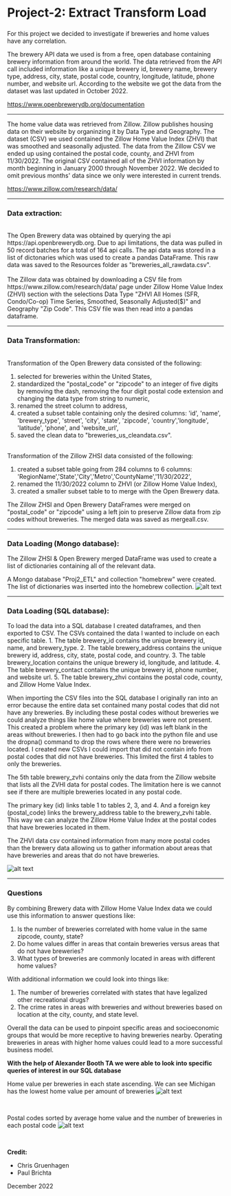 <h1> Project-2: Extract Transform Load </h1>
<h3>  </h3>

For this project we decided to investigate if breweries and home values have any correlation.

The brewery API data we used is from a free, open database containing brewery information from around the world. The data retrieved from the API call included information like a unique brewery id, brewery name, brewery type, address, city, state, postal code, country, longitude, latitude, phone number, and website url. According to the website we got the data from the dataset was last updated in October 2022.

https://www.openbrewerydb.org/documentation
<hr />

The home value data was retrieved from Zillow. Zillow publishes housing data on their website by organinzing it by Data Type and Geography. The dataset (CSV) we used contained the Zillow Home Value Index (ZHVI) that was smoothed and seasonally adjusted. The data from the Zillow CSV we ended up using contained the postal code, county, and ZHVI from 11/30/2022. The original CSV contained all of the ZHVI information by month beginning in January 2000 through November 2022. We decided to omit previous months' data since we only were interested in current trends. 

https://www.zillow.com/research/data/
<hr />

<h3>Data extraction:</h3>
<br>
The Open Brewery data was obtained by querying the api https://api.openbrewerydb.org.  Due to api limitations, the data was pulled in 50 record batches for a total of 164 api calls. The api data was stored in a list of dictonaries which was used to create a pandas DataFrame.
This raw data was saved to the Resources folder as "breweries_all_rawdata.csv".
<br></br>
The Zillow data was obtained by downloading a CSV file from https://www.zillow.com/research/data/ page under Zillow Home Value Index (ZHVI) section with the selections Data Type "ZHVI All Homes (SFR, Condo/Co-op) Time Series, Smoothed, Seasonally Adjusted($)" and Geography "Zip Code". This CSV file was then read into a pandas dataframe.
<hr />
<h3>Data Transformation:</h3>
<br>
Transformation of the Open Brewery data consisted of the following:
<ol>
  <li> selected for breweries within the United States,
  <li> standardized the "postal_code" or "zipcode" to an integer of five digits by removing the dash, removing the four digit postal code extension and changing the data type from string to numeric,
  <li> renamed the street column to address,
  <li> created a subset table containing only the desired columns:  'id', 'name', 'brewery_type', 'street', 'city', 'state', 'zipcode', 'country','longitude', 'latitude', 'phone', and 'website_url',
  <li> saved the clean data to "breweries_us_cleandata.csv".
</ol>
<br>
Transformation of the Zillow ZHSI data consisted of the following:
<ol>
  <li> created a subset table going from 284 columns to 6 columns: 'RegionName','State','City','Metro','CountyName','11/30/2022',
  <li> renamed the 11/30/2022 column to ZHVI (or Zillow Home Value Index),
  <li> created a smaller subset table to to merge with the Open Brewery data.
</ol>
The Zillow ZHSI and Open Brewery DataFrames were merged on "postal_code" or "zipcode" using a left join to preserve Zillow data from zip codes without breweries. The merged data was saved as mergeall.csv.
<hr />
<h3>Data Loading (Mongo database):</h3>

The Zillow ZHSI & Open Brewery merged DataFrame was used to create a list of dictionaries containing all of the relevant data.

A Mongo database "Proj2_ETL" and collection "homebrew" were created.  The list of dictionaries was inserted into the homebrew collection.
![alt text](Resources/Project2%20ETL%20Mongodb%20Screenshot%202022-12-20%20191856.png)
<hr />

<h3>Data Loading (SQL database):</h3>
To load the data into a SQL database I created dataframes, and then exported to CSV. The CSVs contained the data I wanted to include on each specific table.
1. The table brewery_id contains the unique brewery id, name, and brewery_type.
2. The table brewery_address contains the unique brewery id, address, city, state, postal code, and country.
3. The table brewery_location contains the unique brewery id, longitude, and latitude.
4. The table brewery_contact contains the unique brewery id, phone number, and website url.
5. The table brewery_zhvi contains the postal code, county, and Zillow Home Value Index.

When importing the CSV files into the SQL database I originally ran into an error because the entire data set contained many postal codes that did not have any breweries.
By including these postal codes without breweries we could analyze things like home value where breweries were not present.
This created a problem where the primary key (id) was left blank in the areas without breweries.
I then had to go back into the python file and use the dropna() command to drop the rows where there were no breweries located.
I created new CSVs I could import that did not contain info from postal codes that did not have breweries.
This limited the first 4 tables to only the breweries.

The 5th table brewery_zvhi contains only the data from the Zillow website that lists all the ZVHI data for postal codes.
The limitation here is we cannot see if there are multiple breweries located in any postal code.

The primary key (id) links table 1 to tables 2, 3, and 4. And a foreign key (postal_code) links the brewery_address table to the brewery_zvhi table.
This way we can analyze the Zillow Home Value Index at the postal codes that have breweries located in them.

The ZHVI data csv contained information from many more postal codes than the brewery data allowing us to gather information about areas that have breweries and areas that do not have breweries.

![alt text](ResourcesPB/SQL%20ERD.pgerd.png)
<hr />

<h3>Questions</h3>
By combining Brewery data with Zillow Home Value Index data we could use this information to answer questions like:
<ol>
  <li>Is the number of breweries correlated with home value in the same zipcode, county, state?
  <li>Do home values differ in areas that contain breweries versus areas that do not have breweries?
  <li>What types of breweries are commonly located in areas with different home values?
</ol>

With additional information we could look into things like: 
<ol>
  <li>The number of breweries correlated with states that have legalized other recreational drugs?
  <li>The crime rates in areas with breweries and without breweries based on location at the city, county, and state level.
</ol>

Overall the data can be used to pinpoint specific areas and socioeconomic groups that would be more receptive to having breweries nearby. Operating breweries in areas with higher home values could lead to a more successful business model.

**With the help of Alexander Booth TA we were able to look into specific queries of interest in our SQL database**

Home value per breweries in each state ascending. We can see Michigan has the lowest home value per amount of breweries
![alt text](ResourcesPB/SQL%20Query%201.png)

<br>

Postal codes sorted by average home value and the number of breweries in each postal code
![alt text](ResourcesPB/SQL%20Query%202.png)

<br>

**Credit:**

- Chris Gruenhagen
- Paul Brichta

December 2022
